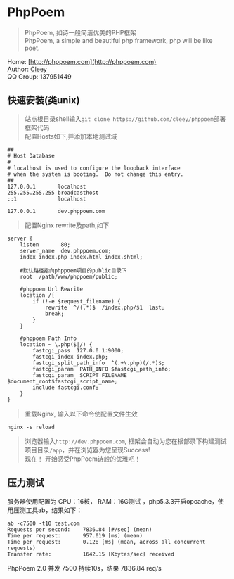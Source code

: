 PhpPoem
=================
>PhpPoem, 如诗一般简洁优美的PHP框架       
>PhpPoem, a simple and beautiful php framework, php will be like poet.

Home: [http://phppoem.com](http://phppoem.com)  
Author: [Cleey](http://www.cleey.com)  
QQ Group: 137951449  

快速安装(类unix)
-----------------
>站点根目录shell输入`git clone https://github.com/cleey/phppoem`部署框架代码  
>配置Hosts如下,并添加本地测试域
~~~
##
# Host Database
#
# localhost is used to configure the loopback interface
# when the system is booting.  Do not change this entry.
##
127.0.0.1       localhost
255.255.255.255 broadcasthost
::1             localhost

127.0.0.1       dev.phppoem.com
~~~
>配置Nginx rewrite及path,如下
~~~
server {
    listen       80; 
    server_name  dev.phppoem.com;
    index index.php index.html index.shtml;

    #默认路径指向phppoem项目的public目录下
    root  /path/www/phppoem/public;  

    #phppoem Url Rewrite
    location /{
        if (!-e $request_filename) {
            rewrite  ^/(.*)$  /index.php/$1  last;
            break;
        }   
    }   

    #phppoem Path Info
    location ~ \.php($|/) {
        fastcgi_pass  127.0.0.1:9000;
        fastcgi_index index.php; 
        fastcgi_split_path_info  ^(.+\.php)(/.*)$;  
        fastcgi_param  PATH_INFO $fastcgi_path_info;
        fastcgi_param  SCRIPT_FILENAME    $document_root$fastcgi_script_name;
        include fastcgi.conf;
    }
}
~~~
>重载Nginx, 输入以下命令使配置文件生效
~~~
nginx -s reload
~~~
>浏览器输入`http://dev.phppoem.com`, 框架会自动为您在根部录下构建测试项目目录`/app`，并在浏览器为您呈现Success!  
>现在！ 开始感受PhpPoem诗般的优雅吧！


压力测试   
-----------------
服务器使用配置为 CPU：16核， RAM：16G测试 ，php5.3.3开启opcache，使用压测工具ab，结果如下： 
~~~
ab -c7500 -t10 test.com   
Requests per second:    7836.84 [#/sec] (mean)   
Time per request:       957.019 [ms] (mean)   
Time per request:       0.128 [ms] (mean, across all concurrent requests)   
Transfer rate:          1642.15 [Kbytes/sec] received  
~~~
PhpPoem 2.0 并发 7500 持续10s，结果  7836.84 req/s
